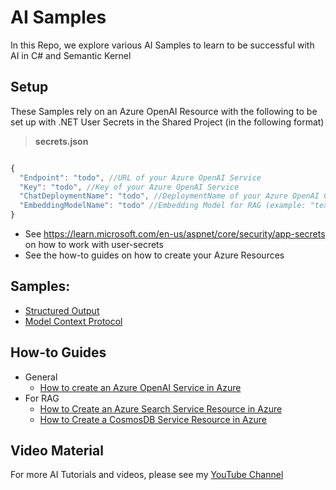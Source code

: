 # AI Samples
In this Repo, we explore various AI Samples to learn to be successful with AI in C# and Semantic Kernel

## Setup
These Samples rely on an Azure OpenAI Resource with the following to be set up with .NET User Secrets in the Shared Project (in the following format)

> **secrets.json**
```js    

{
  "Endpoint": "todo", //URL of your Azure OpenAI Service
  "Key": "todo", //Key of your Azure OpenAI Service
  "ChatDeploymentName": "todo", //DeploymentName of your Azure OpenAI Chat-model (example: "gpt-4o-mini")
  "EmbeddingModelName": "todo" //Embedding Model for RAG (example: "text-embedding-ada-002")
}
```

- See https://learn.microsoft.com/en-us/aspnet/core/security/app-secrets on how to work with user-secrets
- See the how-to guides on how to create your Azure Resources

## Samples:
- [Structured Output](src/StructuredOutput)
- [Model Context Protocol](src/ModelContextProtocol)

## How-to Guides
- General
  - [How to create an Azure OpenAI Service in Azure](HowToGuides/HowToCreateAnAzureOpenAiServiceResourceInAzure.md#how-to-create-an-azure-open-ai-service-resource-in-azure)
 - For RAG
   - [How to Create an Azure Search Service Resource in Azure](HowToGuides/HowToCreateAnAzureSearchResourceInAzure.md#how-to-create-an-azure-search-service-resource-in-azure)
   - [How to Create a CosmosDB Service Resource in Azure](HowToGuides/HowToCreateACosmosDbResourceInAzure.md)
  
## Video Material
For more AI Tutorials and videos, please see my [YouTube Channel](https://www.youtube.com/@rwj_dk/videos)

